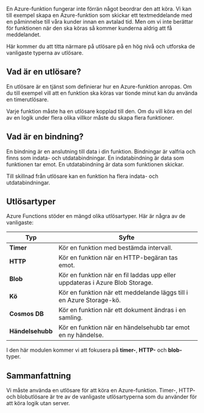En Azure-funktion fungerar inte förrän något beordrar den att köra. Vi kan till exempel skapa en Azure-funktion som skickar ett textmeddelande med en påminnelse till våra kunder innan en avtalad tid. Men om vi inte berättar för funktionen när den ska köras så kommer kunderna aldrig att få meddelandet. 

Här kommer du att titta närmare på utlösare på en hög nivå och utforska de vanligaste typerna av utlösare.

## <a name="what-is-a-trigger"></a>Vad är en utlösare?

En utlösare är en tjänst som definierar hur en Azure-funktion anropas. Om du till exempel vill att en funktion ska köras var tionde minut kan du använda en timerutlösare.

Varje funktion måste ha en utlösare kopplad till den. Om du vill köra en del av en logik under flera olika villkor måste du skapa flera funktioner.

## <a name="what-is-a-binding"></a>Vad är en bindning?

En bindning är en anslutning till data i din funktion. Bindningar är valfria och finns som indata- och utdatabindningar. En indatabindning är data som funktionen tar emot. En utdatabindning är data som funktionen skickar.

Till skillnad från utlösare kan en funktion ha flera indata- och utdatabindningar.

## <a name="types-of-triggers"></a>Utlösartyper

Azure Functions stöder en mängd olika utlösartyper. Här är några av de vanligaste:

| Typ | Syfte | 
| --- | --- | 
| **Timer** | Kör en funktion med bestämda intervall. | 
| **HTTP** | Kör en funktion när en HTTP-begäran tas emot. |  
| **Blob** | Kör en funktion när en fil laddas upp eller uppdateras i Azure Blob Storage. | 
| **Kö** | Kör en funktion när ett meddelande läggs till i en Azure Storage-kö. | 
| **Cosmos DB** | Kör en funktion när ett dokument ändras i en samling. | 
| **Händelsehubb** | Kör en funktion när en händelsehubb tar emot en ny händelse. | 

I den här modulen kommer vi att fokusera på **timer-**, **HTTP-** och **blob-** typer.

## <a name="summary"></a>Sammanfattning

Vi måste använda en utlösare för att köra en Azure-funktion. Timer-, HTTP- och blobutlösare är tre av de vanligaste utlösartyperna som du använder för att köra logik utan server.
